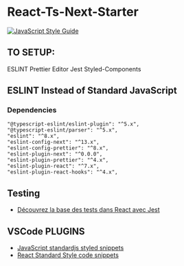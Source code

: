 # React-Ts-Next-Starter

[![JavaScript Style Guide](https://img.shields.io/badge/code_style-standard-brightgreen.svg)](https://standardjs.com)

## TO SETUP:

ESLINT
Prettier
Editor
Jest
Styled-Components

## ESLINT Instead of Standard JavaScript

### Dependencies

    "@typescript-eslint/eslint-plugin": "^5.x",
    "@typescript-eslint/parser": "^5.x",
    "eslint": "^8.x",
    "eslint-config-next": "^13.x",
    "eslint-config-prettier": "^8.x",
    "eslint-plugin-next": "^0.0.0",
    "eslint-plugin-prettier": "^4.x",
    "eslint-plugin-react": "^7.x",
    "eslint-plugin-react-hooks": "^4.x",

## Testing

- [Découvrez la base des tests dans React avec Jest](https://openclassrooms.com/fr/courses/7150606-creez-une-application-react-complete/7256627-decouvrez-la-base-des-tests-dans-react-avec-jest)

## VSCode PLUGINS

- [JavaScript standardjs styled snippets](https://marketplace.visualstudio.com/items?itemName=capaj.vscode-standardjs-snippets)
- [React Standard Style code snippets](https://marketplace.visualstudio.com/items?itemName=TimonVS.ReactSnippetsStandard)
